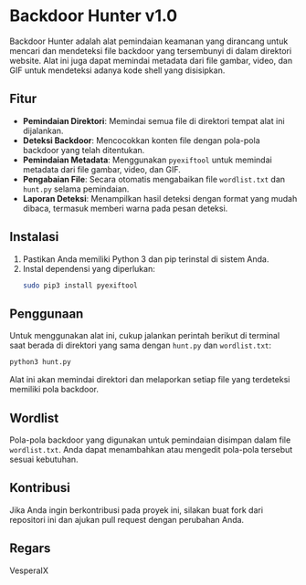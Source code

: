 
# Backdoor Hunter v1.0

Backdoor Hunter adalah alat pemindaian keamanan yang dirancang untuk mencari dan mendeteksi file backdoor yang tersembunyi di dalam direktori website. Alat ini juga dapat memindai metadata dari file gambar, video, dan GIF untuk mendeteksi adanya kode shell yang disisipkan.

## Fitur

- **Pemindaian Direktori**: Memindai semua file di direktori tempat alat ini dijalankan.
- **Deteksi Backdoor**: Mencocokkan konten file dengan pola-pola backdoor yang telah ditentukan.
- **Pemindaian Metadata**: Menggunakan `pyexiftool` untuk memindai metadata dari file gambar, video, dan GIF.
- **Pengabaian File**: Secara otomatis mengabaikan file `wordlist.txt` dan `hunt.py` selama pemindaian.
- **Laporan Deteksi**: Menampilkan hasil deteksi dengan format yang mudah dibaca, termasuk memberi warna pada pesan deteksi.

## Instalasi

1. Pastikan Anda memiliki Python 3 dan pip terinstal di sistem Anda.
2. Instal dependensi yang diperlukan:
   ```bash
   sudo pip3 install pyexiftool
   ```

## Penggunaan

Untuk menggunakan alat ini, cukup jalankan perintah berikut di terminal saat berada di direktori yang sama dengan `hunt.py` dan `wordlist.txt`:

```bash
python3 hunt.py
```

Alat ini akan memindai direktori dan melaporkan setiap file yang terdeteksi memiliki pola backdoor.

## Wordlist

Pola-pola backdoor yang digunakan untuk pemindaian disimpan dalam file `wordlist.txt`. Anda dapat menambahkan atau mengedit pola-pola tersebut sesuai kebutuhan.

## Kontribusi

Jika Anda ingin berkontribusi pada proyek ini, silakan buat fork dari repositori ini dan ajukan pull request dengan perubahan Anda.

## Regars

VesperaIX
